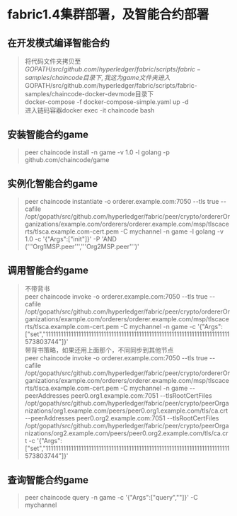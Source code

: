 # fabric1.4集群部署，及智能合约部署

## 在开发模式编译智能合约
> 将代码文件夹拷贝至$GOPATH/src/github.com/hyperledger/fabric/scripts/fabric-samples/chaincode目录下,我这为game文件夹  
> 进入$GOPATH/src/github.com/hyperledger/fabric/scripts/fabric-samples/chaincode-docker-devmode目录下  
> docker-compose -f docker-compose-simple.yaml up -d  
> 进入链码容器docker exec -it chaincode bash  

##  安装智能合约game
> peer chaincode install -n game -v 1.0 -l golang -p github.com/chaincode/game

## 实例化智能合约game
> peer chaincode instantiate -o orderer.example.com:7050 --tls true --cafile /opt/gopath/src/github.com/hyperledger/fabric/peer/crypto/ordererOrganizations/example.com/orderers/orderer.example.com/msp/tlscacerts/tlsca.example.com-cert.pem -C mychannel -n game -l golang -v 1.0 -c '{"Args":["init"]}' -P 'AND ('\''Org1MSP.peer'\'','\''Org2MSP.peer'\'')'

## 调用智能合约game
> 不带背书  
> peer chaincode invoke -o orderer.example.com:7050 --tls true --cafile /opt/gopath/src/github.com/hyperledger/fabric/peer/crypto/ordererOrganizations/example.com/orderers/orderer.example.com/msp/tlscacerts/tlsca.example.com-cert.pem -C mychannel -n game -c '{"Args":["set","1111111111111111111111111111111111111111111111111111111111111111111111111573803744"]}'  
> 带背书策略，如果还用上面那个，不同同步到其他节点  
> peer chaincode invoke -o orderer.example.com:7050 --tls true --cafile /opt/gopath/src/github.com/hyperledger/fabric/peer/crypto/ordererOrganizations/example.com/orderers/orderer.example.com/msp/tlscacerts/tlsca.example.com-cert.pem -C mychannel -n game --peerAddresses peer0.org1.example.com:7051 --tlsRootCertFiles /opt/gopath/src/github.com/hyperledger/fabric/peer/crypto/peerOrganizations/org1.example.com/peers/peer0.org1.example.com/tls/ca.crt --peerAddresses peer0.org2.example.com:7051 --tlsRootCertFiles /opt/gopath/src/github.com/hyperledger/fabric/peer/crypto/peerOrganizations/org2.example.com/peers/peer0.org2.example.com/tls/ca.crt -c '{"Args":["set","1111111111111111111111111111111111111111111111111111111111111111111111111573803744"]}'  


## 查询智能合约game
> peer chaincode query -n game -c '{"Args":["query",""]}' -C mychannel
